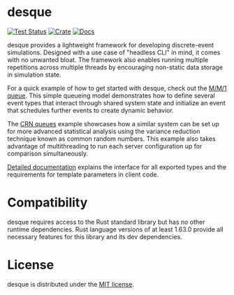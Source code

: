 # desque

[![Test Status](https://github.com/bill-pace/desque/actions/workflows/tests.yml/badge.svg?event=push)](https://github.com/bill-pace/desque/actions)
[![Crate](https://img.shields.io/crates/v/desque.svg)](https://crates.io/crates/desque)
[![Docs](https://docs.rs/desque/badge.svg)](https://docs.rs/desque)

desque provides a lightweight framework for developing discrete-event simulations.
Designed with a use case of "headless CLI" in mind, it comes with no unwanted
bloat. The framework also enables running multiple repetitions across multiple
threads by encouraging non-static data storage in simulation state.

For a quick example of how to get started with desque, check out the 
[M/M/1 queue](https://github.com/bill-pace/desque/blob/main/examples/mm1_queue.rs).
This simple queueing model demonstrates how to define several event types that interact
through shared system state and initialize an event that schedules further events to
create dynamic behavior.

The [CRN queues](https://github.com/bill-pace/desque/blob/main/examples/crn_queues.rs)
example showcases how a similar system can be set up for more advanced statistical
analysis using the variance reduction technique known as common random numbers. This
example also takes advantage of multithreading to run each server configuration up for
comparison simultaneously.

[Detailed documentation](https://docs.rs/desque) explains the interface for all exported
types and the requirements for template parameters in client code.

# Compatibility

desque requires access to the Rust standard library but has no other runtime
dependencies. Rust language versions of at least 1.63.0 provide all necessary
features for this library and its dev dependencies.

# License

desque is distributed under the [MIT license](https://github.com/bill-pace/desque/blob/main/LICENSE).

